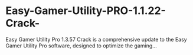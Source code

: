 # Easy-Gamer-Utility-PRO-1.1.22-Crack-
Easy Gamer Utility Pro 1.3.57 Crack is a comprehensive update to the Easy Gamer Utility Pro software, designed to optimize the gaming...
